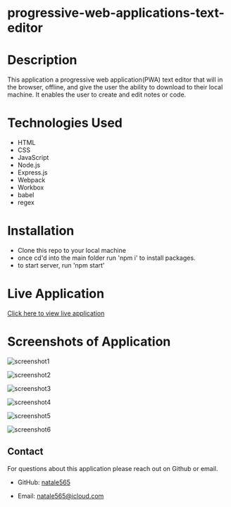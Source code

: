 # progressive-web-applications-text-editor

# Description

This application a progressive web application(PWA) text editor that will in the browser, offline, and give the user the ability to download to their local machine. It enables the user to create and edit notes or code. 

# Technologies Used

- HTML
- CSS
- JavaScript
- Node.js
- Express.js
- Webpack
- Workbox
- babel
- regex

# Installation

- Clone this repo to your local machine
- once cd'd into the main folder run 'npm i' to install packages. 
- to start server, run 'npm start'


# Live Application

[Click here to view live application](https://progressive-web-applications-text-editor-w2ba.onrender.com)

# Screenshots of Application

![screenshot1](/progressive-web-applications-text-editor/images/Screenshot%202024-10-09%20at%204.22.27 PM.png)

![screenshot2](/progressive-web-applications-text-editor/images/Screenshot%202024-10-09%20at%204.22.34 PM.png)

![screenshot3](/progressive-web-applications-text-editor/images/Screenshot%202024-10-09%20at%204.22.41 PM.png)

![screenshot4](/progressive-web-applications-text-editor/images/Screenshot%202024-10-09%20at%204.23.22 PM.png)

![screenshot5](/progressive-web-applications-text-editor/images/Screenshot%202024-10-09%20at%204.24.07 PM.png)

![screenshot6](/progressive-web-applications-text-editor/assets/images/Screenshot%202024-10-09%20at%204.43.38 PM.png)

## Contact

For questions about this application please reach out on Github or email.

- GitHub: [natale565](https://github.com/natale565)

- Email: [natale565@icloud.com](mailto:natale565@icloud.com)
